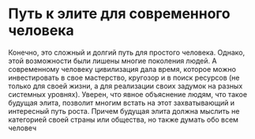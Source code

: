 # Путь к элите для современного человека

Конечно, это сложный и долгий путь для простого человека. Однако, этой возможности были лишены многие поколения людей. А современному человеку цивилизация дала время, которое можно инвестировать в свое мастерство, кругозор и в поиск ресурсов (не только для своей жизни, а для реализации своих задумок на разных системных уровнях). Уверен, что явное объяснение людям, что такое будущая элита, позволит многим встать на этот захватывающий и интересный путь роста.
Причем будущая элита должна мыслить не категорией своей страны или общества, но также думать обо всем человеч
